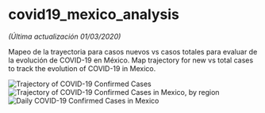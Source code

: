 # covid19_mexico_analysis

_(Última actualización 01/03/2020)_ 

Mapeo de la trayectoria para casos nuevos vs casos totales para evaluar de la evolución de COVID-19 en México.
Map trajectory for new vs total cases to track the evolution of COVID-19 in Mexico.

![Trajectory of COVID-19 Confirmed Cases](https://imgur.com/5weoFBd.png)
![Trajectory of COVID-19 Confirmed Cases in Mexico, by region](https://imgur.com/z5NtKGZ.png)
![Daily COVID-19 Confirmed Cases in Mexico](https://imgur.com/7CKEbua.png)